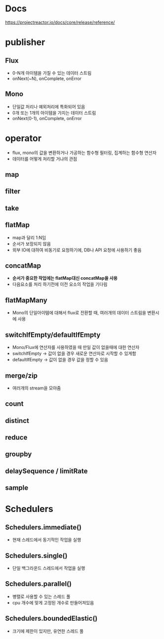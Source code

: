 # Docs

https://projectreactor.io/docs/core/release/reference/

# publisher

## Flux

- 0-N개 아이템을 가질 수 있는 데이터 스트림
- onNext(~N), onComplete, onError

## Mono

- 단일값 처리나 예외처리에 특화되어 있음
- 0개 또는 1개의 아이템을 가지는 데이터 스트림
- onNext(0-1), onComplete, onError

# operator

- flux, mono의 값을 변환하거나 가공하는 함수형 필터링, 집계하는 함수형 연산자
- 데이터를 어떻게 처리할 거냐의 관점

## map

## filter

## take

## flatMap

- map과 달리 1:N임
- 순서가 보장되지 않음
- 외부 IO에 대하여 비동기로 요청하기에, DB나 API 요청에 사용하기 좋음

## concatMap

- **순서가 중요한 작업에는 flatMap대신 concatMap을 사용**
- 다음요소를 처리 하기전에 이전 요소의 작업을 기다림

## flatMapMany

- Mono의 단일아이템에 대해서 flux로 전환할 때, 여러개의 데이터 스트림을 변환시에 사용

## switchIfEmpty/defaultIfEmpty

- Mono/Flux에 연산자를 사용하였을 때 만일 값이 없을때에 대한 연산자
- switchIfEmpty -> 값이 없을 경우 새로운 연산자로 시작할 수 있게함
- defaultIfEmpty -> 값이 없을 경우 값을 정할 수 있음

## merge/zip

- 여러개의 stream을 모아줌

## count

## distinct

## reduce

## groupby

## delaySequence / limitRate

## sample

# Schedulers

## Schedulers.immediate()

- 현재 스레드에서 동기적인 작업을 실행

## Schedulers.single()

- 단일 백그라운드 스레드에서 작업을 실행

## Schedulers.parallel()

- 병렬로 사용할 수 있는 스레드 풀
- cpu 개수에 맞게 고정된 개수로 만들어져있음

## Schedulers.boundedElastic()

- 크기에 제한이 있지만, 유연한 스레드 풀
